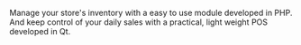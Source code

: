 Manage your store's inventory with a easy to use module developed in PHP. And keep control of your daily sales with a practical, light weight POS developed in Qt.